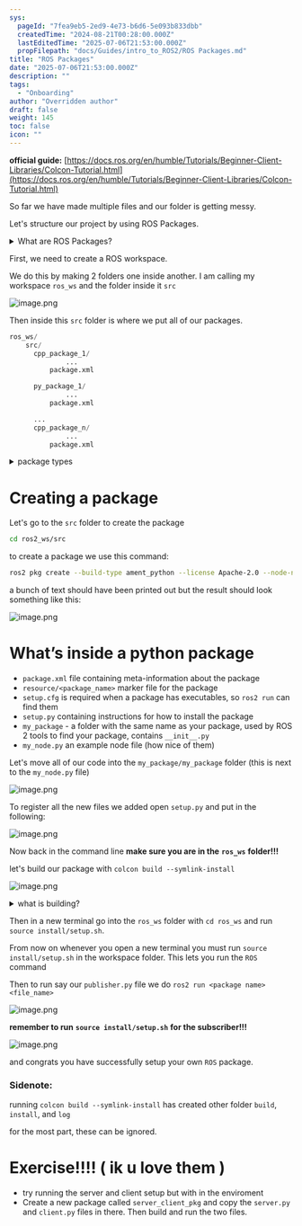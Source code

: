 ```yaml
---
sys:
  pageId: "7fea9eb5-2ed9-4e73-b6d6-5e093b833dbb"
  createdTime: "2024-08-21T00:28:00.000Z"
  lastEditedTime: "2025-07-06T21:53:00.000Z"
  propFilepath: "docs/Guides/intro_to_ROS2/ROS Packages.md"
title: "ROS Packages"
date: "2025-07-06T21:53:00.000Z"
description: ""
tags:
  - "Onboarding"
author: "Overridden author"
draft: false
weight: 145
toc: false
icon: ""
---
```


**official guide:** [https://docs.ros.org/en/humble/Tutorials/Beginner-Client-Libraries/Colcon-Tutorial.html](https://docs.ros.org/en/humble/Tutorials/Beginner-Client-Libraries/Colcon-Tutorial.html)

So far we have made multiple files and our folder is getting messy.

Let's structure our project by using ROS Packages.

<details>
      <summary>What are ROS Packages?</summary>
      ROS Packages are, as the name implies, packages of code that are highly sharable between ROS developers.
  </details>

First, we need to create a ROS workspace.

We do this by making 2 folders one inside another. I am calling my workspace `ros_ws` and the folder inside it `src`

![image.png](https://prod-files-secure.s3.us-west-2.amazonaws.com/d518164a-d88e-44d1-a4ee-3adb3bd8bce0/70706947-fd18-4537-a67b-e12946812d31/image.png?X-Amz-Algorithm=AWS4-HMAC-SHA256&X-Amz-Content-Sha256=UNSIGNED-PAYLOAD&X-Amz-Credential=ASIAZI2LB466X4H4SVAT%2F20250715%2Fus-west-2%2Fs3%2Faws4_request&X-Amz-Date=20250715T051539Z&X-Amz-Expires=3600&X-Amz-Security-Token=IQoJb3JpZ2luX2VjECQaCXVzLXdlc3QtMiJGMEQCICCuhHbuX8mcjCAyuuiB5PhylVn4%2BpO5QFl%2Fi77ORywhAiB8yXOJ2ZBtWTS%2Fm2PTetTqsg8XMUvsG%2Buv%2BavYc5Rwkir%2FAwg9EAAaDDYzNzQyMzE4MzgwNSIMOibETDkSpx9N3LJvKtwD52Hl7Yq8jSadcyTIgUB9J6fuVINoJjFdBoKIBhndOz4uQVP7rbfVR03W1iNhvX2FBzMfcAu0hK9ByEtKkMI%2BWguB7gnBtPl37l5WPDnBiPWm%2BVPLyJRZnlpUvV0bNd2yhXwBP6IMhcSf9lFixoLrFV86csVBZ%2B%2Fiy%2Bph8nZWCjP3ituOrouYooLefPIJOXpVVZ8M%2BMvDc4vpdt9kpFZqJT5wNaOYapH1no%2BC6CIf6jbukylTzGCM9hk8kRK9n8%2FVVO1rUg4o79BRpJtMMQ1hdgerYIZADk9c%2FEHkYXRiLPfvPQDDc%2BNiV4uXIqJPfDkKIycvKAC2SxN5gxjRRnRkwssVIf3j5gzuqpmFAAzgQbwlvN%2FZODHnoc7kMjkWVd3rpYtMpKvUx8bxkghL2HOl0Q%2B37LDWGhI3LmojgQjRfTyllDoWLw%2BIiqYcOjnKU45p6n7PixWFMnCVvMK8tY7QBnCSnbTjWmhp0TcnUXKgZDPCI%2FsnkAIDlk%2FWH7%2FNClQjq3ZKg4Cp9fkLXu8teKfuGvK4AQtAExdKTSt1FG%2F%2BnhM9lnrdy84YUQ7CBuDZ4%2F9Emd6nJUu%2FM8%2FP97hIpc8WzBnwtnPsrOnfYJQYYavLMaNrxclPmCTsJbqBvSIw9KnXwwY6pgEkh4C8321iROnhSZ%2BDhnVMWbqrA4LoQbktrWIL15HL%2Fel1gZBGo25uxRUtxpzf6cCQzmEDAmIEbQj76iFurWV4bEc3st5JXiQuk2Xhu5NwJsQ8COZLVyk4egNA1SGYMWm3DnAlmikCeciLetWYPAxrBhY%2B9Akw1chNj5ApG5ZNiedzZJo4sUcgooSN5sKeA8SR8SkAaxlDZehYWVJdQVJM8jQbl0Hm&X-Amz-Signature=9ab97ba693e57b87ba0f601da702442be0405cab429bcd8c8d9fb90b530b001e&X-Amz-SignedHeaders=host&x-amz-checksum-mode=ENABLED&x-id=GetObject)

Then inside this `src` folder is where we put all of our packages.

```python
ros_ws/
    src/
      cpp_package_1/
		      ...
          package.xml

      py_package_1/
		      ...
          package.xml

      ...
      cpp_package_n/
		      ...
          package.xml

```

<details>

<summary>package types</summary>

packages can be either `C++` or python.

the intern file structure is different for each but for this guide we will stick to creating python packages

</details>

# Creating a package

Let's go to the `src` folder to create the package

```bash
cd ros2_ws/src
```

to create a package we use this command:

```bash
ros2 pkg create --build-type ament_python --license Apache-2.0 --node-name my_node my_package
```

a bunch of text should have been printed out but the result should look something like this:

![image.png](https://prod-files-secure.s3.us-west-2.amazonaws.com/d518164a-d88e-44d1-a4ee-3adb3bd8bce0/e6cf1e3f-8512-4a3e-b131-079f800bf3e8/image.png?X-Amz-Algorithm=AWS4-HMAC-SHA256&X-Amz-Content-Sha256=UNSIGNED-PAYLOAD&X-Amz-Credential=ASIAZI2LB466X4H4SVAT%2F20250715%2Fus-west-2%2Fs3%2Faws4_request&X-Amz-Date=20250715T051539Z&X-Amz-Expires=3600&X-Amz-Security-Token=IQoJb3JpZ2luX2VjECQaCXVzLXdlc3QtMiJGMEQCICCuhHbuX8mcjCAyuuiB5PhylVn4%2BpO5QFl%2Fi77ORywhAiB8yXOJ2ZBtWTS%2Fm2PTetTqsg8XMUvsG%2Buv%2BavYc5Rwkir%2FAwg9EAAaDDYzNzQyMzE4MzgwNSIMOibETDkSpx9N3LJvKtwD52Hl7Yq8jSadcyTIgUB9J6fuVINoJjFdBoKIBhndOz4uQVP7rbfVR03W1iNhvX2FBzMfcAu0hK9ByEtKkMI%2BWguB7gnBtPl37l5WPDnBiPWm%2BVPLyJRZnlpUvV0bNd2yhXwBP6IMhcSf9lFixoLrFV86csVBZ%2B%2Fiy%2Bph8nZWCjP3ituOrouYooLefPIJOXpVVZ8M%2BMvDc4vpdt9kpFZqJT5wNaOYapH1no%2BC6CIf6jbukylTzGCM9hk8kRK9n8%2FVVO1rUg4o79BRpJtMMQ1hdgerYIZADk9c%2FEHkYXRiLPfvPQDDc%2BNiV4uXIqJPfDkKIycvKAC2SxN5gxjRRnRkwssVIf3j5gzuqpmFAAzgQbwlvN%2FZODHnoc7kMjkWVd3rpYtMpKvUx8bxkghL2HOl0Q%2B37LDWGhI3LmojgQjRfTyllDoWLw%2BIiqYcOjnKU45p6n7PixWFMnCVvMK8tY7QBnCSnbTjWmhp0TcnUXKgZDPCI%2FsnkAIDlk%2FWH7%2FNClQjq3ZKg4Cp9fkLXu8teKfuGvK4AQtAExdKTSt1FG%2F%2BnhM9lnrdy84YUQ7CBuDZ4%2F9Emd6nJUu%2FM8%2FP97hIpc8WzBnwtnPsrOnfYJQYYavLMaNrxclPmCTsJbqBvSIw9KnXwwY6pgEkh4C8321iROnhSZ%2BDhnVMWbqrA4LoQbktrWIL15HL%2Fel1gZBGo25uxRUtxpzf6cCQzmEDAmIEbQj76iFurWV4bEc3st5JXiQuk2Xhu5NwJsQ8COZLVyk4egNA1SGYMWm3DnAlmikCeciLetWYPAxrBhY%2B9Akw1chNj5ApG5ZNiedzZJo4sUcgooSN5sKeA8SR8SkAaxlDZehYWVJdQVJM8jQbl0Hm&X-Amz-Signature=bf05d0b0d12fd600a631498574b5751ec295fa330f77f14f95db60e50713cad3&X-Amz-SignedHeaders=host&x-amz-checksum-mode=ENABLED&x-id=GetObject)

# What’s inside a python package

- `package.xml` file containing meta-information about the package
- `resource/<package_name>` marker file for the package
- `setup.cfg` is required when a package has executables, so `ros2 run` can find them
- `setup.py` containing instructions for how to install the package
- `my_package` - a folder with the same name as your package, used by ROS 2 tools to find your package, contains `__init__.py`
- `my_node.py` an example node file (how nice of them)

Let's move all of our code into the `my_package/my_package` folder (this is next to the `my_node.py` file)

![image.png](https://prod-files-secure.s3.us-west-2.amazonaws.com/d518164a-d88e-44d1-a4ee-3adb3bd8bce0/9ce58f11-0da9-4d3e-b86d-506a9685d378/image.png?X-Amz-Algorithm=AWS4-HMAC-SHA256&X-Amz-Content-Sha256=UNSIGNED-PAYLOAD&X-Amz-Credential=ASIAZI2LB466X4H4SVAT%2F20250715%2Fus-west-2%2Fs3%2Faws4_request&X-Amz-Date=20250715T051540Z&X-Amz-Expires=3600&X-Amz-Security-Token=IQoJb3JpZ2luX2VjECQaCXVzLXdlc3QtMiJGMEQCICCuhHbuX8mcjCAyuuiB5PhylVn4%2BpO5QFl%2Fi77ORywhAiB8yXOJ2ZBtWTS%2Fm2PTetTqsg8XMUvsG%2Buv%2BavYc5Rwkir%2FAwg9EAAaDDYzNzQyMzE4MzgwNSIMOibETDkSpx9N3LJvKtwD52Hl7Yq8jSadcyTIgUB9J6fuVINoJjFdBoKIBhndOz4uQVP7rbfVR03W1iNhvX2FBzMfcAu0hK9ByEtKkMI%2BWguB7gnBtPl37l5WPDnBiPWm%2BVPLyJRZnlpUvV0bNd2yhXwBP6IMhcSf9lFixoLrFV86csVBZ%2B%2Fiy%2Bph8nZWCjP3ituOrouYooLefPIJOXpVVZ8M%2BMvDc4vpdt9kpFZqJT5wNaOYapH1no%2BC6CIf6jbukylTzGCM9hk8kRK9n8%2FVVO1rUg4o79BRpJtMMQ1hdgerYIZADk9c%2FEHkYXRiLPfvPQDDc%2BNiV4uXIqJPfDkKIycvKAC2SxN5gxjRRnRkwssVIf3j5gzuqpmFAAzgQbwlvN%2FZODHnoc7kMjkWVd3rpYtMpKvUx8bxkghL2HOl0Q%2B37LDWGhI3LmojgQjRfTyllDoWLw%2BIiqYcOjnKU45p6n7PixWFMnCVvMK8tY7QBnCSnbTjWmhp0TcnUXKgZDPCI%2FsnkAIDlk%2FWH7%2FNClQjq3ZKg4Cp9fkLXu8teKfuGvK4AQtAExdKTSt1FG%2F%2BnhM9lnrdy84YUQ7CBuDZ4%2F9Emd6nJUu%2FM8%2FP97hIpc8WzBnwtnPsrOnfYJQYYavLMaNrxclPmCTsJbqBvSIw9KnXwwY6pgEkh4C8321iROnhSZ%2BDhnVMWbqrA4LoQbktrWIL15HL%2Fel1gZBGo25uxRUtxpzf6cCQzmEDAmIEbQj76iFurWV4bEc3st5JXiQuk2Xhu5NwJsQ8COZLVyk4egNA1SGYMWm3DnAlmikCeciLetWYPAxrBhY%2B9Akw1chNj5ApG5ZNiedzZJo4sUcgooSN5sKeA8SR8SkAaxlDZehYWVJdQVJM8jQbl0Hm&X-Amz-Signature=09aabbcfd5461e2ff4200ab41d83a45e71d5cd2bcb51ac0b33ebb9c4fec7af36&X-Amz-SignedHeaders=host&x-amz-checksum-mode=ENABLED&x-id=GetObject)

To register all the new files we added open `setup.py` and put in the following:

![image.png](https://prod-files-secure.s3.us-west-2.amazonaws.com/d518164a-d88e-44d1-a4ee-3adb3bd8bce0/1cd7c262-4cae-4496-9d75-c178537d24a2/image.png?X-Amz-Algorithm=AWS4-HMAC-SHA256&X-Amz-Content-Sha256=UNSIGNED-PAYLOAD&X-Amz-Credential=ASIAZI2LB466X4H4SVAT%2F20250715%2Fus-west-2%2Fs3%2Faws4_request&X-Amz-Date=20250715T051540Z&X-Amz-Expires=3600&X-Amz-Security-Token=IQoJb3JpZ2luX2VjECQaCXVzLXdlc3QtMiJGMEQCICCuhHbuX8mcjCAyuuiB5PhylVn4%2BpO5QFl%2Fi77ORywhAiB8yXOJ2ZBtWTS%2Fm2PTetTqsg8XMUvsG%2Buv%2BavYc5Rwkir%2FAwg9EAAaDDYzNzQyMzE4MzgwNSIMOibETDkSpx9N3LJvKtwD52Hl7Yq8jSadcyTIgUB9J6fuVINoJjFdBoKIBhndOz4uQVP7rbfVR03W1iNhvX2FBzMfcAu0hK9ByEtKkMI%2BWguB7gnBtPl37l5WPDnBiPWm%2BVPLyJRZnlpUvV0bNd2yhXwBP6IMhcSf9lFixoLrFV86csVBZ%2B%2Fiy%2Bph8nZWCjP3ituOrouYooLefPIJOXpVVZ8M%2BMvDc4vpdt9kpFZqJT5wNaOYapH1no%2BC6CIf6jbukylTzGCM9hk8kRK9n8%2FVVO1rUg4o79BRpJtMMQ1hdgerYIZADk9c%2FEHkYXRiLPfvPQDDc%2BNiV4uXIqJPfDkKIycvKAC2SxN5gxjRRnRkwssVIf3j5gzuqpmFAAzgQbwlvN%2FZODHnoc7kMjkWVd3rpYtMpKvUx8bxkghL2HOl0Q%2B37LDWGhI3LmojgQjRfTyllDoWLw%2BIiqYcOjnKU45p6n7PixWFMnCVvMK8tY7QBnCSnbTjWmhp0TcnUXKgZDPCI%2FsnkAIDlk%2FWH7%2FNClQjq3ZKg4Cp9fkLXu8teKfuGvK4AQtAExdKTSt1FG%2F%2BnhM9lnrdy84YUQ7CBuDZ4%2F9Emd6nJUu%2FM8%2FP97hIpc8WzBnwtnPsrOnfYJQYYavLMaNrxclPmCTsJbqBvSIw9KnXwwY6pgEkh4C8321iROnhSZ%2BDhnVMWbqrA4LoQbktrWIL15HL%2Fel1gZBGo25uxRUtxpzf6cCQzmEDAmIEbQj76iFurWV4bEc3st5JXiQuk2Xhu5NwJsQ8COZLVyk4egNA1SGYMWm3DnAlmikCeciLetWYPAxrBhY%2B9Akw1chNj5ApG5ZNiedzZJo4sUcgooSN5sKeA8SR8SkAaxlDZehYWVJdQVJM8jQbl0Hm&X-Amz-Signature=4ad822f041581e937696369fce66c57b0b44eab5fdef163da37119135fffc90e&X-Amz-SignedHeaders=host&x-amz-checksum-mode=ENABLED&x-id=GetObject)

Now back in the command line **make sure you are in the** **`ros_ws`** **folder!!!**

let's build our package with `colcon build --symlink-install`

![image.png](https://prod-files-secure.s3.us-west-2.amazonaws.com/d518164a-d88e-44d1-a4ee-3adb3bd8bce0/2f2a0d27-b173-48fd-b189-5f5c0ce65619/image.png?X-Amz-Algorithm=AWS4-HMAC-SHA256&X-Amz-Content-Sha256=UNSIGNED-PAYLOAD&X-Amz-Credential=ASIAZI2LB466X4H4SVAT%2F20250715%2Fus-west-2%2Fs3%2Faws4_request&X-Amz-Date=20250715T051540Z&X-Amz-Expires=3600&X-Amz-Security-Token=IQoJb3JpZ2luX2VjECQaCXVzLXdlc3QtMiJGMEQCICCuhHbuX8mcjCAyuuiB5PhylVn4%2BpO5QFl%2Fi77ORywhAiB8yXOJ2ZBtWTS%2Fm2PTetTqsg8XMUvsG%2Buv%2BavYc5Rwkir%2FAwg9EAAaDDYzNzQyMzE4MzgwNSIMOibETDkSpx9N3LJvKtwD52Hl7Yq8jSadcyTIgUB9J6fuVINoJjFdBoKIBhndOz4uQVP7rbfVR03W1iNhvX2FBzMfcAu0hK9ByEtKkMI%2BWguB7gnBtPl37l5WPDnBiPWm%2BVPLyJRZnlpUvV0bNd2yhXwBP6IMhcSf9lFixoLrFV86csVBZ%2B%2Fiy%2Bph8nZWCjP3ituOrouYooLefPIJOXpVVZ8M%2BMvDc4vpdt9kpFZqJT5wNaOYapH1no%2BC6CIf6jbukylTzGCM9hk8kRK9n8%2FVVO1rUg4o79BRpJtMMQ1hdgerYIZADk9c%2FEHkYXRiLPfvPQDDc%2BNiV4uXIqJPfDkKIycvKAC2SxN5gxjRRnRkwssVIf3j5gzuqpmFAAzgQbwlvN%2FZODHnoc7kMjkWVd3rpYtMpKvUx8bxkghL2HOl0Q%2B37LDWGhI3LmojgQjRfTyllDoWLw%2BIiqYcOjnKU45p6n7PixWFMnCVvMK8tY7QBnCSnbTjWmhp0TcnUXKgZDPCI%2FsnkAIDlk%2FWH7%2FNClQjq3ZKg4Cp9fkLXu8teKfuGvK4AQtAExdKTSt1FG%2F%2BnhM9lnrdy84YUQ7CBuDZ4%2F9Emd6nJUu%2FM8%2FP97hIpc8WzBnwtnPsrOnfYJQYYavLMaNrxclPmCTsJbqBvSIw9KnXwwY6pgEkh4C8321iROnhSZ%2BDhnVMWbqrA4LoQbktrWIL15HL%2Fel1gZBGo25uxRUtxpzf6cCQzmEDAmIEbQj76iFurWV4bEc3st5JXiQuk2Xhu5NwJsQ8COZLVyk4egNA1SGYMWm3DnAlmikCeciLetWYPAxrBhY%2B9Akw1chNj5ApG5ZNiedzZJo4sUcgooSN5sKeA8SR8SkAaxlDZehYWVJdQVJM8jQbl0Hm&X-Amz-Signature=af538bda453e1e09f874d8b7da02b050c2ff59dbe663c8b7f8099aae0f20a4a7&X-Amz-SignedHeaders=host&x-amz-checksum-mode=ENABLED&x-id=GetObject)

<details>

<summary>what is building?</summary>

if you are a CS major at Rose-Hulman you will learn the answer to this in CSSE132

but TLDR; is it combines all the code files into one program that can be run easily 

</details>

Then in a new terminal go into the `ros_ws` folder with `cd ros_ws` and run `source install/setup.sh`. 

From now on whenever you open a new terminal you must run `source install/setup.sh` in the workspace folder. This lets you run the `ROS` command

Then to run say our `publisher.py` file we do `ros2 run <package name> <file_name>`

![image.png](https://prod-files-secure.s3.us-west-2.amazonaws.com/d518164a-d88e-44d1-a4ee-3adb3bd8bce0/4f4b1219-3a44-4632-aa0a-ce3471699f59/image.png?X-Amz-Algorithm=AWS4-HMAC-SHA256&X-Amz-Content-Sha256=UNSIGNED-PAYLOAD&X-Amz-Credential=ASIAZI2LB466X4H4SVAT%2F20250715%2Fus-west-2%2Fs3%2Faws4_request&X-Amz-Date=20250715T051540Z&X-Amz-Expires=3600&X-Amz-Security-Token=IQoJb3JpZ2luX2VjECQaCXVzLXdlc3QtMiJGMEQCICCuhHbuX8mcjCAyuuiB5PhylVn4%2BpO5QFl%2Fi77ORywhAiB8yXOJ2ZBtWTS%2Fm2PTetTqsg8XMUvsG%2Buv%2BavYc5Rwkir%2FAwg9EAAaDDYzNzQyMzE4MzgwNSIMOibETDkSpx9N3LJvKtwD52Hl7Yq8jSadcyTIgUB9J6fuVINoJjFdBoKIBhndOz4uQVP7rbfVR03W1iNhvX2FBzMfcAu0hK9ByEtKkMI%2BWguB7gnBtPl37l5WPDnBiPWm%2BVPLyJRZnlpUvV0bNd2yhXwBP6IMhcSf9lFixoLrFV86csVBZ%2B%2Fiy%2Bph8nZWCjP3ituOrouYooLefPIJOXpVVZ8M%2BMvDc4vpdt9kpFZqJT5wNaOYapH1no%2BC6CIf6jbukylTzGCM9hk8kRK9n8%2FVVO1rUg4o79BRpJtMMQ1hdgerYIZADk9c%2FEHkYXRiLPfvPQDDc%2BNiV4uXIqJPfDkKIycvKAC2SxN5gxjRRnRkwssVIf3j5gzuqpmFAAzgQbwlvN%2FZODHnoc7kMjkWVd3rpYtMpKvUx8bxkghL2HOl0Q%2B37LDWGhI3LmojgQjRfTyllDoWLw%2BIiqYcOjnKU45p6n7PixWFMnCVvMK8tY7QBnCSnbTjWmhp0TcnUXKgZDPCI%2FsnkAIDlk%2FWH7%2FNClQjq3ZKg4Cp9fkLXu8teKfuGvK4AQtAExdKTSt1FG%2F%2BnhM9lnrdy84YUQ7CBuDZ4%2F9Emd6nJUu%2FM8%2FP97hIpc8WzBnwtnPsrOnfYJQYYavLMaNrxclPmCTsJbqBvSIw9KnXwwY6pgEkh4C8321iROnhSZ%2BDhnVMWbqrA4LoQbktrWIL15HL%2Fel1gZBGo25uxRUtxpzf6cCQzmEDAmIEbQj76iFurWV4bEc3st5JXiQuk2Xhu5NwJsQ8COZLVyk4egNA1SGYMWm3DnAlmikCeciLetWYPAxrBhY%2B9Akw1chNj5ApG5ZNiedzZJo4sUcgooSN5sKeA8SR8SkAaxlDZehYWVJdQVJM8jQbl0Hm&X-Amz-Signature=bda3c9390f83ee68bd4fd496b182abfbf1018c88e7f859c4f5ee6e3010b124c2&X-Amz-SignedHeaders=host&x-amz-checksum-mode=ENABLED&x-id=GetObject)

**remember to run** **`source install/setup.sh`** **for the subscriber!!!**

![image.png](https://prod-files-secure.s3.us-west-2.amazonaws.com/d518164a-d88e-44d1-a4ee-3adb3bd8bce0/02121119-dad4-49ec-8356-c956108b4243/image.png?X-Amz-Algorithm=AWS4-HMAC-SHA256&X-Amz-Content-Sha256=UNSIGNED-PAYLOAD&X-Amz-Credential=ASIAZI2LB466X4H4SVAT%2F20250715%2Fus-west-2%2Fs3%2Faws4_request&X-Amz-Date=20250715T051540Z&X-Amz-Expires=3600&X-Amz-Security-Token=IQoJb3JpZ2luX2VjECQaCXVzLXdlc3QtMiJGMEQCICCuhHbuX8mcjCAyuuiB5PhylVn4%2BpO5QFl%2Fi77ORywhAiB8yXOJ2ZBtWTS%2Fm2PTetTqsg8XMUvsG%2Buv%2BavYc5Rwkir%2FAwg9EAAaDDYzNzQyMzE4MzgwNSIMOibETDkSpx9N3LJvKtwD52Hl7Yq8jSadcyTIgUB9J6fuVINoJjFdBoKIBhndOz4uQVP7rbfVR03W1iNhvX2FBzMfcAu0hK9ByEtKkMI%2BWguB7gnBtPl37l5WPDnBiPWm%2BVPLyJRZnlpUvV0bNd2yhXwBP6IMhcSf9lFixoLrFV86csVBZ%2B%2Fiy%2Bph8nZWCjP3ituOrouYooLefPIJOXpVVZ8M%2BMvDc4vpdt9kpFZqJT5wNaOYapH1no%2BC6CIf6jbukylTzGCM9hk8kRK9n8%2FVVO1rUg4o79BRpJtMMQ1hdgerYIZADk9c%2FEHkYXRiLPfvPQDDc%2BNiV4uXIqJPfDkKIycvKAC2SxN5gxjRRnRkwssVIf3j5gzuqpmFAAzgQbwlvN%2FZODHnoc7kMjkWVd3rpYtMpKvUx8bxkghL2HOl0Q%2B37LDWGhI3LmojgQjRfTyllDoWLw%2BIiqYcOjnKU45p6n7PixWFMnCVvMK8tY7QBnCSnbTjWmhp0TcnUXKgZDPCI%2FsnkAIDlk%2FWH7%2FNClQjq3ZKg4Cp9fkLXu8teKfuGvK4AQtAExdKTSt1FG%2F%2BnhM9lnrdy84YUQ7CBuDZ4%2F9Emd6nJUu%2FM8%2FP97hIpc8WzBnwtnPsrOnfYJQYYavLMaNrxclPmCTsJbqBvSIw9KnXwwY6pgEkh4C8321iROnhSZ%2BDhnVMWbqrA4LoQbktrWIL15HL%2Fel1gZBGo25uxRUtxpzf6cCQzmEDAmIEbQj76iFurWV4bEc3st5JXiQuk2Xhu5NwJsQ8COZLVyk4egNA1SGYMWm3DnAlmikCeciLetWYPAxrBhY%2B9Akw1chNj5ApG5ZNiedzZJo4sUcgooSN5sKeA8SR8SkAaxlDZehYWVJdQVJM8jQbl0Hm&X-Amz-Signature=bf76650df84f64e2e92b86674e2d6b9e143a36577a25245efd943efcd9db84ac&X-Amz-SignedHeaders=host&x-amz-checksum-mode=ENABLED&x-id=GetObject)

and congrats you have successfully setup your own `ROS` package.

### Sidenote:

running `colcon build --symlink-install` has created other folder `build`, `install`, and `log`

for the most part, these can be ignored.

# Exercise!!!! ( ik u love them )

- try running the server and client setup but with in the enviroment
- Create a new package called `server_client_pkg` and copy the `server.py` and `client.py` files in there. Then build and run the two files.
